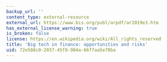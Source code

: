 ```yaml
---
backup_url: ''
content_type: external-resource
external_url: https://www.bis.org/publ/arpdf/ar2019e3.htm
has_external_license_warning: true
is_broken: false
license: https://en.wikipedia.org/wiki/All_rights_reserved
title: 'Big tech in finance: opportunities and risks'
uid: 72e588c0-2037-45f8-904a-66f7aa5e78ba
---
```

